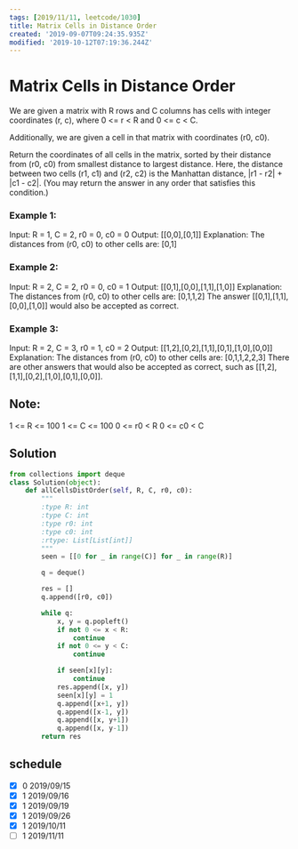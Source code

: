 ```yaml
---
tags: [2019/11/11, leetcode/1030]
title: Matrix Cells in Distance Order
created: '2019-09-07T09:24:35.935Z'
modified: '2019-10-12T07:19:36.244Z'
---
```


# Matrix Cells in Distance Order

We are given a matrix with R rows and C columns has cells with integer coordinates (r, c), where 0 <= r < R and 0 <= c < C.

Additionally, we are given a cell in that matrix with coordinates (r0, c0).

Return the coordinates of all cells in the matrix, sorted by their distance from (r0, c0) from smallest distance to largest distance.  Here, the distance between two cells (r1, c1) and (r2, c2) is the Manhattan distance, |r1 - r2| + |c1 - c2|.  (You may return the answer in any order that satisfies this condition.)



### Example 1:

Input: R = 1, C = 2, r0 = 0, c0 = 0
Output: [[0,0],[0,1]]
Explanation: The distances from (r0, c0) to other cells are: [0,1]

### Example 2:

Input: R = 2, C = 2, r0 = 0, c0 = 1
Output: [[0,1],[0,0],[1,1],[1,0]]
Explanation: The distances from (r0, c0) to other cells are: [0,1,1,2]
The answer [[0,1],[1,1],[0,0],[1,0]] would also be accepted as correct.

### Example 3:

Input: R = 2, C = 3, r0 = 1, c0 = 2
Output: [[1,2],[0,2],[1,1],[0,1],[1,0],[0,0]]
Explanation: The distances from (r0, c0) to other cells are: [0,1,1,2,2,3]
There are other answers that would also be accepted as correct, such as [[1,2],[1,1],[0,2],[1,0],[0,1],[0,0]].


## Note:

1 <= R <= 100
1 <= C <= 100
0 <= r0 < R
0 <= c0 < C

## Solution

```python
from collections import deque
class Solution(object):
    def allCellsDistOrder(self, R, C, r0, c0):
        """
        :type R: int
        :type C: int
        :type r0: int
        :type c0: int
        :rtype: List[List[int]]
        """
        seen = [[0 for _ in range(C)] for _ in range(R)]

        q = deque()

        res = []
        q.append([r0, c0])

        while q:
            x, y = q.popleft()
            if not 0 <= x < R:
                continue
            if not 0 <= y < C:
                continue

            if seen[x][y]:
                continue
            res.append([x, y])
            seen[x][y] = 1
            q.append([x+1, y])
            q.append([x-1, y])
            q.append([x, y+1])
            q.append([x, y-1])
        return res
```

## schedule

* [x] 0 2019/09/15
* [x] 1 2019/09/16
* [x] 1 2019/09/19
* [x] 1 2019/09/26
* [x] 1 2019/10/11
* [ ] 1 2019/11/11
